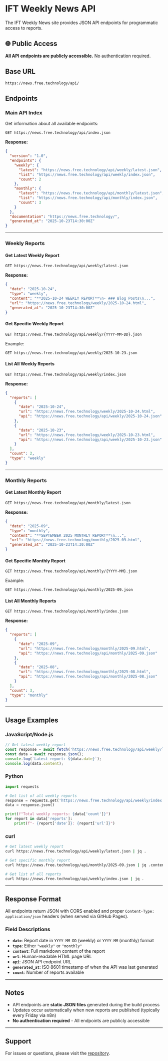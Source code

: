# IFT Weekly News API

The IFT Weekly News site provides JSON API endpoints for programmatic access to reports.

## 🌐 Public Access

**All API endpoints are publicly accessible.** No authentication required.

## Base URL

```
https://news.free.technology/api/
```

## Endpoints

### Main API Index

Get information about all available endpoints:

```
GET https://news.free.technology/api/index.json
```

**Response:**
```json
{
  "version": "1.0",
  "endpoints": {
    "weekly": {
      "latest": "https://news.free.technology/api/weekly/latest.json",
      "list": "https://news.free.technology/api/weekly/index.json",
      "count": 2
    },
    "monthly": {
      "latest": "https://news.free.technology/api/monthly/latest.json",
      "list": "https://news.free.technology/api/monthly/index.json",
      "count": 3
    }
  },
  "documentation": "https://news.free.technology/",
  "generated_at": "2025-10-23T14:30:00Z"
}
```

---

### Weekly Reports

#### Get Latest Weekly Report

```
GET https://news.free.technology/api/weekly/latest.json
```

**Response:**
```json
{
  "date": "2025-10-24",
  "type": "weekly",
  "content": "**2025-10-24 WEEKLY REPORT**\n- ### Blog Posts\n...",
  "url": "https://news.free.technology/weekly/2025-10-24.html",
  "generated_at": "2025-10-23T14:30:00Z"
}
```

#### Get Specific Weekly Report

```
GET https://news.free.technology/api/weekly/{YYYY-MM-DD}.json
```

Example:
```
GET https://news.free.technology/api/weekly/2025-10-23.json
```

#### List All Weekly Reports

```
GET https://news.free.technology/api/weekly/index.json
```

**Response:**
```json
{
  "reports": [
    {
      "date": "2025-10-24",
      "url": "https://news.free.technology/weekly/2025-10-24.html",
      "api": "https://news.free.technology/api/weekly/2025-10-24.json"
    },
    {
      "date": "2025-10-23",
      "url": "https://news.free.technology/weekly/2025-10-23.html",
      "api": "https://news.free.technology/api/weekly/2025-10-23.json"
    }
  ],
  "count": 2,
  "type": "weekly"
}
```

---

### Monthly Reports

#### Get Latest Monthly Report

```
GET https://news.free.technology/api/monthly/latest.json
```

**Response:**
```json
{
  "date": "2025-09",
  "type": "monthly",
  "content": "**SEPTEMBER 2025 MONTHLY REPORT**\n...",
  "url": "https://news.free.technology/monthly/2025-09.html",
  "generated_at": "2025-10-23T14:30:00Z"
}
```

#### Get Specific Monthly Report

```
GET https://news.free.technology/api/monthly/{YYYY-MM}.json
```

Example:
```
GET https://news.free.technology/api/monthly/2025-09.json
```

#### List All Monthly Reports

```
GET https://news.free.technology/api/monthly/index.json
```

**Response:**
```json
{
  "reports": [
    {
      "date": "2025-09",
      "url": "https://news.free.technology/monthly/2025-09.html",
      "api": "https://news.free.technology/api/monthly/2025-09.json"
    },
    {
      "date": "2025-08",
      "url": "https://news.free.technology/monthly/2025-08.html",
      "api": "https://news.free.technology/api/monthly/2025-08.json"
    }
  ],
  "count": 3,
  "type": "monthly"
}
```

---

## Usage Examples

### JavaScript/Node.js

```javascript
// Get latest weekly report
const response = await fetch('https://news.free.technology/api/weekly/latest.json');
const data = await response.json();
console.log(`Latest report: ${data.date}`);
console.log(data.content);
```

### Python

```python
import requests

# Get list of all weekly reports
response = requests.get('https://news.free.technology/api/weekly/index.json')
data = response.json()

print(f"Total weekly reports: {data['count']}")
for report in data['reports']:
    print(f"- {report['date']}: {report['url']}")
```

### curl

```bash
# Get latest weekly report
curl https://news.free.technology/api/weekly/latest.json | jq .

# Get specific monthly report
curl https://news.free.technology/api/monthly/2025-09.json | jq .content -r

# Get list of all reports
curl https://news.free.technology/api/weekly/index.json | jq .
```

---

## Response Format

All endpoints return JSON with CORS enabled and proper `Content-Type: application/json` headers (when served via GitHub Pages).

### Field Descriptions

- **`date`**: Report date in `YYYY-MM-DD` (weekly) or `YYYY-MM` (monthly) format
- **`type`**: Either `"weekly"` or `"monthly"`
- **`content`**: Full markdown content of the report
- **`url`**: Human-readable HTML page URL
- **`api`**: JSON API endpoint URL
- **`generated_at`**: ISO 8601 timestamp of when the API was last generated
- **`count`**: Number of reports available

---

## Notes

- API endpoints are **static JSON files** generated during the build process
- Updates occur automatically when new reports are published (typically every Friday via n8n)
- **No authentication required** - All endpoints are publicly accessible

---

## Support

For issues or questions, please visit the [repository](https://github.com/status-im/ift-weekly-news).

